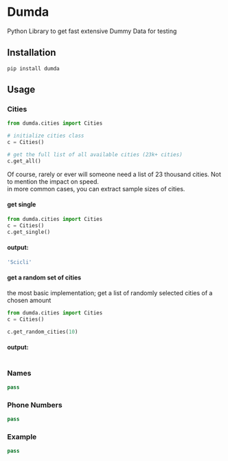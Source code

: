 # Dumda
Python Library to get fast extensive Dummy Data for testing
## Installation
```
pip install dumda
```


## Usage

### Cities

```python
from dumda.cities import Cities

# initialize cities class
c = Cities()

# get the full list of all available cities (23k+ cities)
c.get_all()
```

Of course, rarely or ever will someone need a list of 23 thousand cities. Not to mention the impact on speed.\
in more common cases, you can extract sample sizes of cities.

#### get single
```python
from dumda.cities import Cities
c = Cities()
c.get_single()
```
#### output:
```bash
'Scicli'
```

#### get a random set of cities
the most basic implementation; get a list of randomly selected cities of a chosen amount
```python
from dumda.cities import Cities
c = Cities()

c.get_random_cities(10)
```

#### output:
```bash

```




### Names

```python
pass
```
### Phone Numbers
```python
pass
```

### Example
```python
pass
```